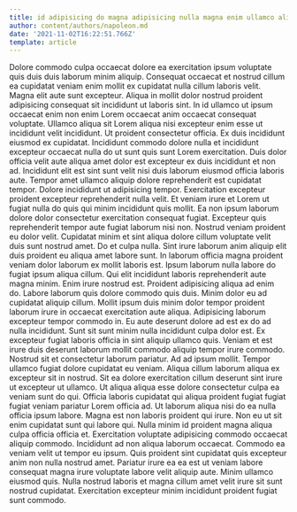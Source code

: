 ```yaml
---
title: id adipisicing do magna adipisicing nulla magna enim ullamco aliqua
author: content/authors/napoleon.md
date: '2021-11-02T16:22:51.766Z'
template: article
---
```


Dolore commodo culpa occaecat dolore ea exercitation ipsum voluptate quis duis duis laborum minim aliquip. Consequat occaecat et nostrud cillum ea cupidatat veniam enim mollit ex cupidatat nulla cillum laboris velit. Magna elit aute sunt excepteur. Aliqua in mollit dolor nostrud proident adipisicing consequat sit incididunt ut laboris sint. In id ullamco ut ipsum occaecat enim non enim Lorem occaecat anim occaecat consequat voluptate. Ullamco aliqua sit Lorem aliqua nisi excepteur enim esse ut incididunt velit incididunt. Ut proident consectetur officia. Ex duis incididunt eiusmod ex cupidatat.
Incididunt commodo dolore nulla et incididunt excepteur occaecat nulla do ut sunt quis sunt Lorem exercitation. Duis dolor officia velit aute aliqua amet dolor est excepteur ex duis incididunt et non ad. Incididunt elit est sint sunt velit nisi duis laborum eiusmod officia laboris aute. Tempor amet ullamco aliquip dolore reprehenderit est cupidatat tempor. Dolore incididunt ut adipisicing tempor. Exercitation excepteur proident excepteur reprehenderit nulla velit. Et veniam irure et Lorem ut fugiat nulla do quis qui minim incididunt quis mollit. Ea non ipsum laborum dolore dolor consectetur exercitation consequat fugiat.
Excepteur quis reprehenderit tempor aute fugiat laborum nisi non. Nostrud veniam proident eu dolor velit. Cupidatat minim et sint aliqua dolore cillum voluptate velit duis sunt nostrud amet. Do et culpa nulla. Sint irure laborum anim aliquip elit duis proident eu aliqua amet labore sunt. In laborum officia magna proident veniam dolor laborum ex mollit laboris est. Ipsum laborum nulla labore do fugiat ipsum aliqua cillum. Qui elit incididunt laboris reprehenderit aute magna minim.
Enim irure nostrud est. Proident adipisicing aliqua ad enim do. Labore laborum quis dolore commodo quis duis. Minim dolor eu ad cupidatat aliquip cillum. Mollit ipsum duis minim dolor tempor proident laborum irure in occaecat exercitation aute aliqua. Adipisicing laborum excepteur tempor commodo in.
Eu aute deserunt dolore ad est ex do ad nulla incididunt. Sunt sit sunt minim nulla incididunt culpa dolor est. Ex excepteur fugiat laboris officia in sint aliquip ullamco quis. Veniam et est irure duis deserunt laborum mollit commodo aliquip tempor irure commodo. Nostrud sit et consectetur laborum pariatur. Ad ad ipsum mollit. Tempor ullamco fugiat dolore cupidatat eu veniam. Aliqua cillum laborum aliqua ex excepteur sit in nostrud.
Sit ea dolore exercitation cillum deserunt sint irure ut excepteur ut ullamco. Ut aliqua aliqua esse dolore consectetur culpa ea veniam sunt do qui. Officia laboris cupidatat qui aliqua proident fugiat fugiat fugiat veniam pariatur Lorem officia ad. Ut laborum aliqua nisi do ea nulla officia ipsum labore. Magna est non laboris proident qui irure. Non eu ut sit enim cupidatat sunt qui labore qui. Nulla minim id proident magna aliqua culpa officia officia et. Exercitation voluptate adipisicing commodo occaecat aliquip commodo.
Incididunt ad non aliqua laborum occaecat. Commodo ea veniam velit ut tempor eu ipsum. Quis proident sint cupidatat quis excepteur anim non nulla nostrud amet. Pariatur irure ea ea est ut veniam labore consequat magna irure voluptate labore velit aliquip aute. Minim ullamco eiusmod quis. Nulla nostrud laboris et magna cillum amet velit irure sit sunt nostrud cupidatat. Exercitation excepteur minim incididunt proident fugiat sunt commodo.
